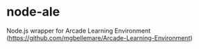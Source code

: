 # node-ale
Node.js wrapper for Arcade Learning Environment (https://github.com/mgbellemare/Arcade-Learning-Environment)

